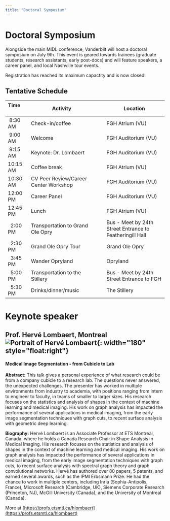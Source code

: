 ```yaml
---
title: "Doctoral Symposium"
---
```


# Doctoral Symposium

Alongside the main MIDL conference, Vanderbilt will host a doctoral symposium on July 9th. This
event is geared towards trainees (graduate students, research assistants, early post-docs)
and will feature speakers, a career panel, and local Nashville tour events.

Registration has reached its maximum capactity and is now closed!

## Tentative Schedule

| Time &nbsp; &nbsp; &nbsp; &nbsp; &nbsp; &nbsp;       | Activity                           | &nbsp;&nbsp;&nbsp;   | Location       |
|-------------|---------------------------------------|-|----------------|
| &nbsp;8:30 AM     | Check-in/coffee                       | | FGH Atrium (VU)       |
| &nbsp;9:00 AM     | Welcome                               | | FGH Auditorium (VU)       |
| &nbsp;9:15 AM     | Keynote: Dr. Lombaert                 | | FGH Auditorium (VU)       |
| 10:15 AM          | Coffee break                          | | FGH Atrium (VU)       |
| 10:30 AM          | CV Peer Review/Career Center Workshop | | FGH Auditorium (VU)       |
| 12:00 PM          | Career Panel                          | | FGH Auditorium (VU)       |
| 12:45 PM          | Lunch                                 | | FGH Atrium (VU)       |
| &nbsp; 2:00 PM    | Transportation to Grand Ole Opry      | | Bus - Meet by 24th Street Entrance to Featheringill Hall             |
| &nbsp; 2:30 PM    | Grand Ole Opry Tour                   | | Grand Ole Opry |
| &nbsp; 3:45 PM    | Wander Opryland                       | | Opryland       |
| &nbsp; 5:00 PM    | Transportation to the Stillery        | | Bus - Meet by 24th Street Entrance to FGH           |
| &nbsp; 5:30 PM    | Drinks/dinner/music                   | | The Stillery   |

# Keynote speaker

## Prof. Hervé Lombaert, Montreal ![Portrait of Hervé Lombaert](/images/keynotes/herve.jpg){: width="180" style="float:right"}
#### Medical Image Segmentation - from Cubicle to Lab

**Abstract:** This talk gives a personal experience of what research could be from a company cubicle to a research lab. The questions never answered, the unexpected challenges. The presenter has worked in multiple environments from industry to academia, with positions ranging from intern to engineer to faculty, in teams of smaller to larger sizes. His research focuses on the statistics and analysis of shapes in the context of machine learning and medical imaging. His work on graph analysis has impacted the performance of several applications in medical imaging, from the early image segmentation techniques with graph cuts, to recent surface analysis with geometric deep learning.


**Biography:** Hervé Lombaert is an Associate Professor at ETS Montreal, Canada, where he holds a Canada Research Chair in Shape Analysis in Medical Imaging. His research focuses on the statistics and analysis of shapes in the context of machine learning and medical imaging. His work on graph analysis has impacted the performance of several applications in medical imaging, from the early image segmentation techniques with graph cuts, to recent surface analysis with spectral graph theory and graph convolutional networks. Hervé has authored over 80 papers, 5 patents, and earned several awards, such as the IPMI Erbsmann Prize. He had the chance to work in multiple centers, including Inria (Sophia-Antipolis, France), Microsoft Research (Cambridge, UK), Siemens Corporate Research (Princeton, NJ), McGill University (Canada), and the University of Montreal (Canada).

More at [https://profs.etsmtl.ca/hlombaert](https://profs.etsmtl.ca/hlombaert)

